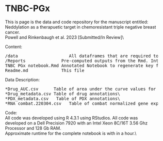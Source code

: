 # TNBC-PGx
This is page is the data and code repository for the manuscript entitled:\
Neddylation as a therapuetic target in chemoresistant triple negative breast cancer.\
Powell and Rinkenbaugh et al. 2023 [Submitted/In Review]\

Content:<br>
<pre>
/data		             All dataframes that are required to run the Rmd and replicate analysis\
/Reports              Pre-computed outputs from the Rmd. Interactive HTML files likely need to be downloaded before opening\
TNBC PGx notebook.Rmd Annotated Notebook to regenerate key figures\
Readme.md             This file
</pre>

Data Description:<br>
<pre>
*Drug_AUC.csv      Table of area under the curve values for the in vitro high throughput screen\
*Drug_metadata.csv Table of drug annotations\
*PDX_metadata.csv   Table of PDX annotations\
*RNA_combat.220304.csv   Table of combat normalized gene expression values.\
</pre>

Code:\
All code was developed using R 4.3.1 using RStudios. All code was developed on a Dell Precision 7920 with an Intel Xeon 8C/16T 3.56 Ghz Processor and 128 Gb RAM.\
Approximate runtime for the complete notebook is with in a hour.\
